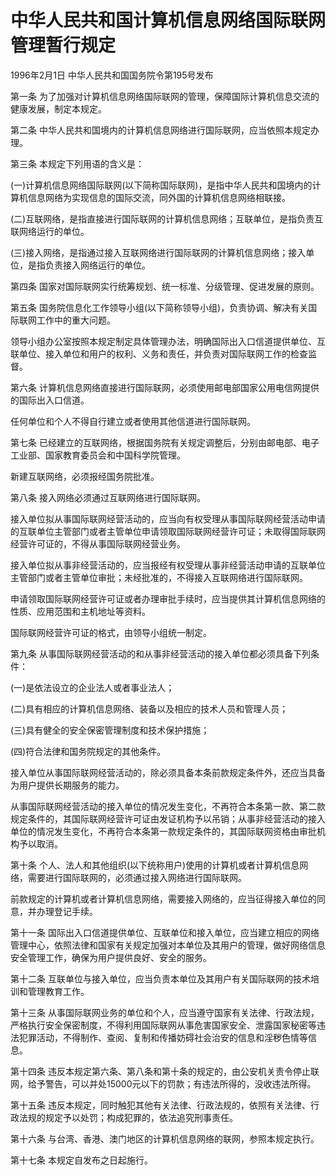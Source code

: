 # 中华人民共和国计算机信息网络国际联网管理暂行规定

1996年2月1日 中华人民共和国国务院令第195号发布　

<!-- INFO END -->

第一条 为了加强对计算机信息网络国际联网的管理，保障国际计算机信息交流的健康发展，制定本规定。

第二条 中华人民共和国境内的计算机信息网络进行国际联网，应当依照本规定办理。

第三条 本规定下列用语的含义是：

(一)计算机信息网络国际联网(以下简称国际联网)，是指中华人民共和国境内的计算机信息网络为实现信息的国际交流，同外国的计算机信息网络相联接。

(二)互联网络，是指直接进行国际联网的计算机信息网络；互联单位，是指负责互联网络运行的单位。

(三)接入网络，是指通过接入互联网络进行国际联网的计算机信息网络；接入单位，是指负责接入网络运行的单位。

第四条 国家对国际联网实行统筹规划、统一标准、分级管理、促进发展的原则。

第五条 国务院信息化工作领导小组(以下简称领导小组)，负责协调、解决有关国际联网工作中的重大问题。

领导小组办公室按照本规定制定具体管理办法，明确国际出入口信道提供单位、互联单位、接入单位和用户的权利、义务和责任，并负责对国际联网工作的检查监督。

第六条 计算机信息网络直接进行国际联网，必须使用邮电部国家公用电信网提供的国际出入口信道。

任何单位和个人不得自行建立或者使用其他信道进行国际联网。

第七条 已经建立的互联网络，根据国务院有关规定调整后，分别由邮电部、电子工业部、国家教育委员会和中国科学院管理。

新建互联网络，必须报经国务院批准。

第八条 接入网络必须通过互联网络进行国际联网。

接入单位拟从事国际联网经营活动的，应当向有权受理从事国际联网经营活动申请的互联单位主管部门或者主管单位申请领取国际联网经营许可证；未取得国际联网经营许可证的，不得从事国际联网经营业务。

接入单位拟从事非经营活动的，应当报经有权受理从事非经营活动申请的互联单位主管部门或者主管单位审批；未经批准的，不得接入互联网络进行国际联网。

申请领取国际联网经营许可证或者办理审批手续时，应当提供其计算机信息网络的性质、应用范围和主机地址等资料。

国际联网经营许可证的格式，由领导小组统一制定。

第九条 从事国际联网经营活动的和从事非经营活动的接入单位都必须具备下列条件：

(一)是依法设立的企业法人或者事业法人；

(二)具有相应的计算机信息网络、装备以及相应的技术人员和管理人员；

(三)具有健全的安全保密管理制度和技术保护措施；

(四)符合法律和国务院规定的其他条件。

接入单位从事国际联网经营活动的，除必须具备本条前款规定条件外，还应当具备为用户提供长期服务的能力。

从事国际联网经营活动的接入单位的情况发生变化，不再符合本条第一款、第二款规定条件的，其国际联网经营许可证由发证机构予以吊销；从事非经营活动的接入单位的情况发生变化，不再符合本条第一款规定条件的，其国际联网资格由审批机构予以取消。

第十条 个人、法人和其他组织(以下统称用户)使用的计算机或者计算机信息网络，需要进行国际联网的，必须通过接入网络进行国际联网。

前款规定的计算机或者计算机信息网络，需要接入网络的，应当征得接入单位的同意，并办理登记手续。

第十一条 国际出入口信道提供单位、互联单位和接入单位，应当建立相应的网络管理中心，依照法律和国家有关规定加强对本单位及其用户的管理，做好网络信息安全管理工作，确保为用户提供良好、安全的服务。

第十二条 互联单位与接入单位，应当负责本单位及其用户有关国际联网的技术培训和管理教育工作。

第十三条 从事国际联网业务的单位和个人，应当遵守国家有关法律、行政法规，严格执行安全保密制度，不得利用国际联网从事危害国家安全、泄露国家秘密等违法犯罪活动，不得制作、查阅、复制和传播妨碍社会治安的信息和淫秽色情等信息。

第十四条 违反本规定第六条、第八条和第十条的规定的，由公安机关责令停止联网，给予警告，可以并处15000元以下的罚款；有违法所得的，没收违法所得。

第十五条 违反本规定，同时触犯其他有关法律、行政法规的，依照有关法律、行政法规的规定予以处罚；构成犯罪的，依法追究刑事责任。

第十六条 与台湾、香港、澳门地区的计算机信息网络的联网，参照本规定执行。

第十七条 本规定自发布之日起施行。